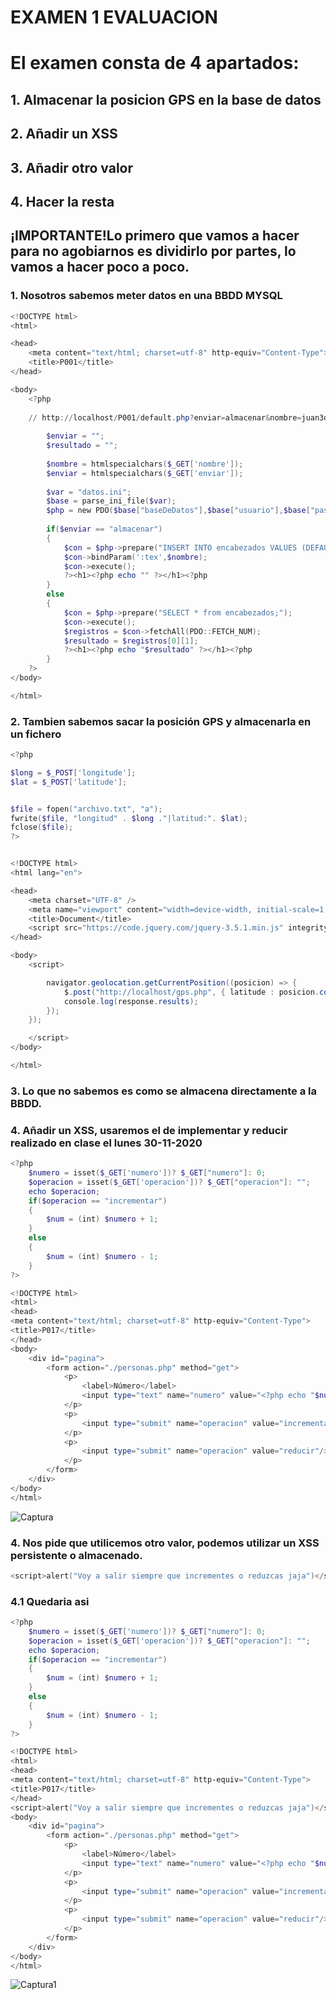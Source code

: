 # EXAMEN 1 EVALUACION 

# El examen consta de 4 apartados:
## 	1. Almacenar la posicion GPS en la base de datos
## 	2. Añadir un XSS
## 	3. Añadir otro valor
## 	4. Hacer la resta

## ¡IMPORTANTE!Lo primero que vamos a hacer para no agobiarnos es dividirlo por partes, lo vamos a hacer poco a poco.

### 1. Nosotros sabemos meter datos en una BBDD MYSQL

``` powershell
<!DOCTYPE html>
<html>

<head>
	<meta content="text/html; charset=utf-8" http-equiv="Content-Type">
	<title>P001</title>
</head>

<body>
	<?php
	
	// http://localhost/P001/default.php?enviar=almacenar&nombre=juan3dd
	
		$enviar = "";
		$resultado = "";
				
		$nombre = htmlspecialchars($_GET['nombre']); 
		$enviar = htmlspecialchars($_GET['enviar']); 
		
		$var = "datos.ini";
		$base = parse_ini_file($var);		
		$php = new PDO($base["baseDeDatos"],$base["usuario"],$base["password"]);
		
		if($enviar == "almacenar")
		{
			$con = $php->prepare("INSERT INTO encabezados VALUES (DEFAULT,:tex);");
			$con->bindParam(':tex',$nombre);
			$con->execute();
			?><h1><?php echo "" ?></h1><?php
		}
		else
		{
			$con = $php->prepare("SELECT * from encabezados;");
			$con->execute();
			$registros = $con->fetchAll(PDO::FETCH_NUM);	
			$resultado = $registros[0][1];			
			?><h1><?php echo "$resultado" ?></h1><?php
		}
	?>
</body>

</html>
``` 
### 2. Tambien sabemos sacar la posición GPS y almacenarla en un fichero

```powershell
<?php 

$long = $_POST['longitude'];
$lat = $_POST['latitude'];


$file = fopen("archivo.txt", "a");
fwrite($file, "longitud" . $long ."|latitud:". $lat);
fclose($file);
?>


<!DOCTYPE html>
<html lang="en">

<head>
    <meta charset="UTF-8" />
    <meta name="viewport" content="width=device-width, initial-scale=1.0" />
    <title>Document</title>
    <script src="https://code.jquery.com/jquery-3.5.1.min.js" integrity="sha256-9/aliU8dGd2tb6OSsuzixeV4y/faTqgFtohetphbbj0=" crossorigin="anonymous"></script>
</head>

<body>
    <script>

		navigator.geolocation.getCurrentPosition((posicion) => {
    		$.post("http://localhost/gps.php", { latitude : posicion.coords.latitude, longitude : posicion.coords.longitude }, (response) => {
        	console.log(response.results);
   	 	});
	});

    </script>
</body>

</html>
``` 
### 3. Lo que no sabemos es como se almacena directamente a la BBDD.

### 4. Añadir un XSS, usaremos el de implementar y reducir realizado en clase el lunes 30-11-2020

``` powershell
<?php
	$numero = isset($_GET['numero'])? $_GET["numero"]: 0;
	$operacion = isset($_GET['operacion'])? $_GET["operacion"]: "";
	echo $operacion;
	if($operacion == "incrementar")
	{
		$num = (int) $numero + 1;
	}
	else
	{
		$num = (int) $numero - 1;
	}
?>

<!DOCTYPE html>
<html>
<head>
<meta content="text/html; charset=utf-8" http-equiv="Content-Type">
<title>P017</title>
</head>
<body>
	<div id="pagina">
		<form action="./personas.php" method="get">
			<p>
				<label>Número</label>   
				<input type="text" name="numero" value="<?php echo "$num"; ?>" maxlength="5" readonly="readonly" />
			</p>
			<p>
				<input type="submit" name="operacion" value="incrementar"/>
			</p>
			<p>
				<input type="submit" name="operacion" value="reducir"/>
			</p>
		</form>
	</div>
</body>
</html>
```
![Captura](https://user-images.githubusercontent.com/55402125/100919821-9b6c1a00-34da-11eb-9467-df94f80fa0e4.PNG)

### 4. Nos pide que utilicemos otro valor, podemos utilizar un XSS persistente o almacenado.

``` powershell
<script>alert("Voy a salir siempre que incrementes o reduzcas jaja")</script>
```

### 4.1 Quedaria asi

``` powershell
<?php
	$numero = isset($_GET['numero'])? $_GET["numero"]: 0;
	$operacion = isset($_GET['operacion'])? $_GET["operacion"]: "";
	echo $operacion;
	if($operacion == "incrementar")
	{
		$num = (int) $numero + 1;
	}
	else
	{
		$num = (int) $numero - 1;
	}
?>

<!DOCTYPE html>
<html>
<head>
<meta content="text/html; charset=utf-8" http-equiv="Content-Type">
<title>P017</title>
</head>
<script>alert("Voy a salir siempre que incrementes o reduzcas jaja")</script>
<body>
	<div id="pagina">
		<form action="./personas.php" method="get">
			<p>
				<label>Número</label>   
				<input type="text" name="numero" value="<?php echo "$num"; ?>" maxlength="5" readonly="readonly" />
			</p>
			<p>
				<input type="submit" name="operacion" value="incrementar"/>
			</p>
			<p>
				<input type="submit" name="operacion" value="reducir"/>
			</p>
		</form>
	</div>
</body>
</html>
``` 
![Captura1](https://user-images.githubusercontent.com/55402125/100920011-da9a6b00-34da-11eb-8d3f-e0a4641eb619.PNG)




